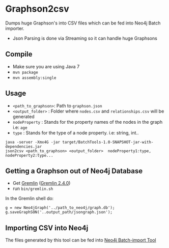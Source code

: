 # Graphson2csv

Dumps huge Graphson's into CSV files which can be fed into Neo4j Batch importer.

- Json Parsing is done via Streaming so it can handle huge Graphsons

## Compile
 - Make sure you are using Java 7 
 - `mvn package`
 - `mvn assembly:single`

## Usage

- `<path_to_graphson>`: Path to `graphson.json`
- `<output_folder>` : Folder where `nodes.csv` and `relationships.csv` will be generated
- `nodeProperty` : Stands for the property names of the nodes in the graph i.e: `age`
- `type` : Stands for the type of a node property. i.e: string, int..

```
java -server -Xmx4G -jar target/BatchTools-1.0-SNAPSHOT-jar-with-dependencies.jar
json2csv <path_to_graphson> <output_folder>  nodeProperty1:type, nodeProperty2:type...
```

## Getting a Graphson out of Neo4j Database

- Get [Gremlin](https://github.com/tinkerpop/gremlin) ([Gremlin 2.4.0](http://tinkerpop.com/downloads/gremlin/gremlin-groovy-2.4.0.zip))
- run `bin/gremlin.sh`

In the Gremlin shell do:

```
g = new Neo4jGraph('../path_to_neo4j/graph.db');  
g.saveGraphSON('..output_path/jsongraph.json');
```

## Importing CSV into Neo4j

The files generated by this tool can be fed into [Neo4j Batch-import Tool](https://github.com/jexp/batch-import)